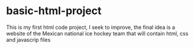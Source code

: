 # basic-html-project
This is my first html code project, I seek to improve, the final idea is a
website of the Mexican national ice hockey team that will contain html, css 
and javascrip files
